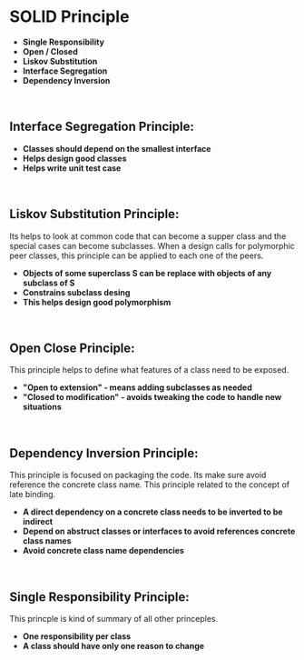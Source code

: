 # SOLID Principle

* **Single Responsibility**
* **Open / Closed**
* **Liskov Substitution**
* **Interface Segregation**
* **Dependency Inversion**

<br/>

## Interface Segregation Principle:
* **Classes should depend on the smallest interface**
* **Helps design good classes**
* **Helps write unit test case**

<br/>

## Liskov Substitution Principle:
Its helps to look at common code that can become a supper class and the special cases can become subclasses. When a design calls for polymorphic peer classes, this principle can be applied to each one of the peers.
* **Objects of some superclass S can be replace with objects of any subclass of S**
* **Constrains subclass desing**
* **This helps design good polymorphism**

<br/>

## Open Close Principle:
This principle helps to define what features of a class need to be exposed.
* **"Open to extension" - means adding subclasses as needed**
* **"Closed to modification" - avoids tweaking the code to handle new situations**

<br/>

## Dependency Inversion Principle:
This principle is focused on packaging the code. Its make sure avoid reference the concrete class name. This principle related to the concept of late binding.
* **A direct dependency on a concrete class needs to be inverted to be indirect**
* **Depend on abstruct classes or interfaces to avoid references concrete class names**
* **Avoid concrete class name dependencies**

<br/>

## Single Responsibility Principle:
This princple is kind of summary of all other princeples.
* **One responsibility per class**
* **A class should have only one reason to change**




